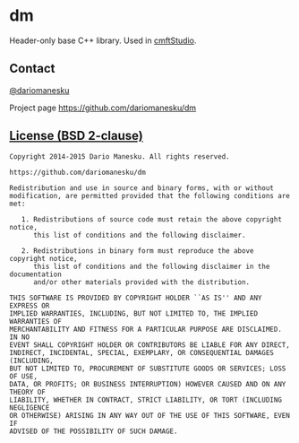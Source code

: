 dm
==

Header-only base C++ library. Used in [cmftStudio](https://github.com/dariomanesku/cmftStudio).

Contact
-------

[@dariomanesku](https://twitter.com/dariomanesku)

Project page
https://github.com/dariomanesku/dm

[License (BSD 2-clause)](https://github.com/dariomanesku/dm/blob/master/LICENSE)
-----------------------------------------------------------------------------

    Copyright 2014-2015 Dario Manesku. All rights reserved.

    https://github.com/dariomanesku/dm

    Redistribution and use in source and binary forms, with or without
    modification, are permitted provided that the following conditions are met:

       1. Redistributions of source code must retain the above copyright notice,
          this list of conditions and the following disclaimer.

       2. Redistributions in binary form must reproduce the above copyright notice,
          this list of conditions and the following disclaimer in the documentation
          and/or other materials provided with the distribution.

    THIS SOFTWARE IS PROVIDED BY COPYRIGHT HOLDER ``AS IS'' AND ANY EXPRESS OR
    IMPLIED WARRANTIES, INCLUDING, BUT NOT LIMITED TO, THE IMPLIED WARRANTIES OF
    MERCHANTABILITY AND FITNESS FOR A PARTICULAR PURPOSE ARE DISCLAIMED. IN NO
    EVENT SHALL COPYRIGHT HOLDER OR CONTRIBUTORS BE LIABLE FOR ANY DIRECT,
    INDIRECT, INCIDENTAL, SPECIAL, EXEMPLARY, OR CONSEQUENTIAL DAMAGES (INCLUDING,
    BUT NOT LIMITED TO, PROCUREMENT OF SUBSTITUTE GOODS OR SERVICES; LOSS OF USE,
    DATA, OR PROFITS; OR BUSINESS INTERRUPTION) HOWEVER CAUSED AND ON ANY THEORY OF
    LIABILITY, WHETHER IN CONTRACT, STRICT LIABILITY, OR TORT (INCLUDING NEGLIGENCE
    OR OTHERWISE) ARISING IN ANY WAY OUT OF THE USE OF THIS SOFTWARE, EVEN IF
    ADVISED OF THE POSSIBILITY OF SUCH DAMAGE.
